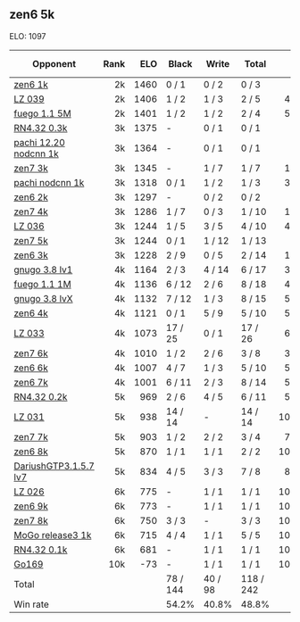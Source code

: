 ## zen6 5k ##

ELO: 1097

Opponent | Rank | ELO | Black | Write | Total | Win rate
---------|-----:|----:|-------|-------|-------|-------:
[zen6 1k](zen6%201k.md) | 2k | 1460 | 0 / 1 | 0 / 2 | 0 / 3 | 0.0%
[LZ 039](LZ%20039.md) | 2k | 1406 | 1 / 2 | 1 / 3 | 2 / 5 | 40.0%
[fuego 1.1 5M](fuego%201.1%205M.md) | 2k | 1401 | 1 / 2 | 1 / 2 | 2 / 4 | 50.0%
[RN4.32 0.3k](RN4.32%200.3k.md) | 3k | 1375 | - | 0 / 1 | 0 / 1 | 0.0%
[pachi 12.20 nodcnn 1k](pachi%2012.20%20nodcnn%201k.md) | 3k | 1364 | - | 0 / 1 | 0 / 1 | 0.0%
[zen7 3k](zen7%203k.md) | 3k | 1345 | - | 1 / 7 | 1 / 7 | 14.3%
[pachi nodcnn 1k](pachi%20nodcnn%201k.md) | 3k | 1318 | 0 / 1 | 1 / 2 | 1 / 3 | 33.3%
[zen6 2k](zen6%202k.md) | 3k | 1297 | - | 0 / 2 | 0 / 2 | 0.0%
[zen7 4k](zen7%204k.md) | 3k | 1286 | 1 / 7 | 0 / 3 | 1 / 10 | 10.0%
[LZ 036](LZ%20036.md) | 3k | 1244 | 1 / 5 | 3 / 5 | 4 / 10 | 40.0%
[zen7 5k](zen7%205k.md) | 3k | 1244 | 0 / 1 | 1 / 12 | 1 / 13 | 7.7%
[zen6 3k](zen6%203k.md) | 3k | 1228 | 2 / 9 | 0 / 5 | 2 / 14 | 14.3%
[gnugo 3.8 lv1](gnugo%203.8%20lv1.md) | 4k | 1164 | 2 / 3 | 4 / 14 | 6 / 17 | 35.3%
[fuego 1.1 1M](fuego%201.1%201M.md) | 4k | 1136 | 6 / 12 | 2 / 6 | 8 / 18 | 44.4%
[gnugo 3.8 lvX](gnugo%203.8%20lvX.md) | 4k | 1132 | 7 / 12 | 1 / 3 | 8 / 15 | 53.3%
[zen6 4k](zen6%204k.md) | 4k | 1121 | 0 / 1 | 5 / 9 | 5 / 10 | 50.0%
[LZ 033](LZ%20033.md) | 4k | 1073 | 17 / 25 | 0 / 1 | 17 / 26 | 65.4%
[zen7 6k](zen7%206k.md) | 4k | 1010 | 1 / 2 | 2 / 6 | 3 / 8 | 37.5%
[zen6 6k](zen6%206k.md) | 4k | 1007 | 4 / 7 | 1 / 3 | 5 / 10 | 50.0%
[zen6 7k](zen6%207k.md) | 4k | 1001 | 6 / 11 | 2 / 3 | 8 / 14 | 57.1%
[RN4.32 0.2k](RN4.32%200.2k.md) | 5k | 969 | 2 / 6 | 4 / 5 | 6 / 11 | 54.5%
[LZ 031](LZ%20031.md) | 5k | 938 | 14 / 14 | - | 14 / 14 | 100.0%
[zen7 7k](zen7%207k.md) | 5k | 903 | 1 / 2 | 2 / 2 | 3 / 4 | 75.0%
[zen6 8k](zen6%208k.md) | 5k | 870 | 1 / 1 | 1 / 1 | 2 / 2 | 100.0%
[DariushGTP3.1.5.7 lv7](DariushGTP3.1.5.7%20lv7.md) | 5k | 834 | 4 / 5 | 3 / 3 | 7 / 8 | 87.5%
[LZ 026](LZ%20026.md) | 6k | 775 | - | 1 / 1 | 1 / 1 | 100.0%
[zen6 9k](zen6%209k.md) | 6k | 773 | - | 1 / 1 | 1 / 1 | 100.0%
[zen7 8k](zen7%208k.md) | 6k | 750 | 3 / 3 | - | 3 / 3 | 100.0%
[MoGo release3 1k](MoGo%20release3%201k.md) | 6k | 715 | 4 / 4 | 1 / 1 | 5 / 5 | 100.0%
[RN4.32 0.1k](RN4.32%200.1k.md) | 6k | 681 | - | 1 / 1 | 1 / 1 | 100.0%
[Go169](Go169.md) | 10k | -73 | - | 1 / 1 | 1 / 1 | 100.0%
Total | | | 78 / 144 | 40 / 98 | 118 / 242 | 
Win rate| | | 54.2% | 40.8% | 48.8% | 
